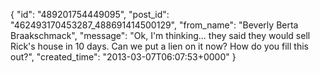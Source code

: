  {
   "id": "489201754449095",
   "post_id": "462493170453287_488691414500129",
   "from_name": "Beverly Berta Braakschmack",
   "message": "Ok, I'm thinking... they said they would sell Rick's house in 10 days. Can we put a lien on it now? How do you fill this out?",
   "created_time": "2013-03-07T06:07:53+0000"
 }

